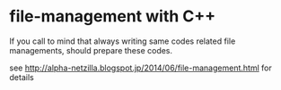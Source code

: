 # file-management with C++
If you call to mind that always writing same codes related file managements,
should prepare these codes.

see http://alpha-netzilla.blogspot.jp/2014/06/file-management.html for details

